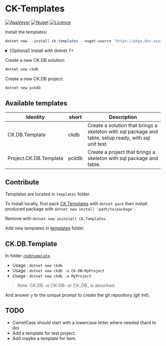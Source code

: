 ﻿# CK-Templates

[![AppVeyor](https://ci.appveyor.com/api/projects/status/github/signature-opensource/CK-Templates?svg=true)](https://ci.appveyor.com/project/Signature-OpenSource/ck-templates)
[![Nuget](https://img.shields.io/nuget/vpre/CK.Templates.svg)](https://www.nuget.org/packages/CK.Templates/)
[![Licence](https://img.shields.io/github/license/signature-opensource/CK-Templates.svg)](https://img.shields.io/github/license/signature-opensource/CK-Templates/blob/master/LICENSE)

Install the templates:

```powershell
dotnet new --install ck.templates --nuget-source 'https://pkgs.dev.azure.com/Signature-OpenSource/Feeds/_packaging/NetCore4/nuget/v4/index.json'
```

<details>
<summary>[Optional] Install with dotnet 7+</summary>

Check your dotnet version first `dotnet --version`
> If version is 7+ you can use the new cli arguments without dashes

```powershell
 dotnet new install ck.templates --nuget-source 'https://pkgs.dev.azure.com/Signature-OpenSource/Feeds/_packaging/NetCore3/nuget/v3/index.json'
```

> Under version 7 keep using the previous command.
</details>

Create a new CK.DB solution:

```powershell
dotnet new ckdb
```

Create a new CK.DB project:

```powershell
dotnet new pckdb
```

## Available templates

| Identity               | short | Description                                                                                           |
|------------------------|-------|-------------------------------------------------------------------------------------------------------|
| CK.DB.Template         | ckdb  | Create a solution that brings a skeleton with sql package and table, setup ready, with sql unit test. |
| Project.CK.DB.Template | pckdb | Create a project that brings a skeleton with sql package and table.                                   |

## Contribute

Templates are located in `templates` folder.

To install locally, first pack [CK.Templates](./CK.Templates/CK.Templates.csproj) with `dotnet pack` then install produced package with `dotnet new install 'path/to/package'`.

Remove with `dotnet new uninstall CK.Templates`.

Add new templates in [templates](./templates) folder.

## CK.DB.Template

In folder [`ckdbtemplate`](./templates/ckdbtemplate).

- Usage : `dotnet new ckdb`
- Usage : `dotnet new ckdb -o CK-DB-MyProject`
- Usage : `dotnet new ckdb -o MyProject`

> Note: CK.DB. or CK-DB- or CK_DB_ is absorbed.

And answer `y` to the unique prompt to create the git repository (git init).

## TODO

- CamelCase should start with a lowercase letter where needed (hard to do)
- Add a template for test project.
- Add maybe a template for item.
